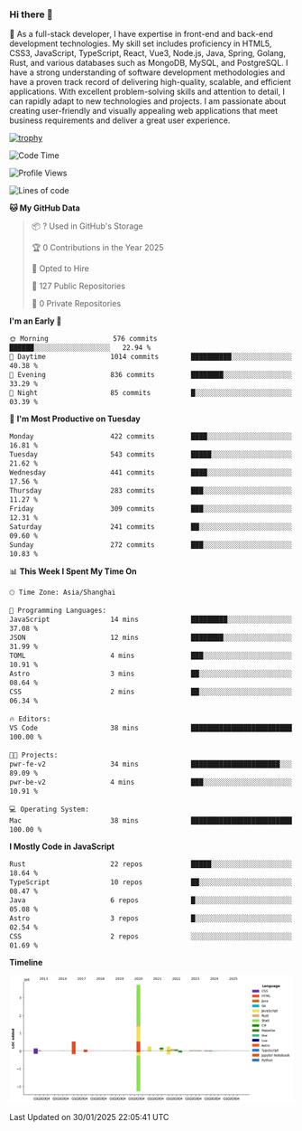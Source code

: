 ### Hi there 👋

🌱 As a full-stack developer, I have expertise in front-end and back-end development technologies. My skill set includes proficiency in HTML5, CSS3, JavaScript, TypeScript, React, Vue3, Node.js, Java, Spring, Golang, Rust, and various databases such as MongoDB, MySQL, and PostgreSQL. I have a strong understanding of software development methodologies and have a proven track record of delivering high-quality, scalable, and efficient applications. With excellent problem-solving skills and attention to detail, I can rapidly adapt to new technologies and projects. I am passionate about creating user-friendly and visually appealing web applications that meet business requirements and deliver a great user experience.

[![trophy](https://github-profile-trophy.vercel.app/?username=elton&rank=SECRET,SSS,SS,S,AAA,AA,A&theme=onedark&no-frame=true&margin-w=10)](https://github.com/ryo-ma/github-profile-trophy)

<!--START_SECTION:waka-->
![Code Time](http://img.shields.io/badge/Code%20Time-1%2C427%20hrs%2020%20mins-blue)

![Profile Views](http://img.shields.io/badge/Profile%20Views-0-blue)

![Lines of code](https://img.shields.io/badge/From%20Hello%20World%20I%27ve%20Written-5.6%20million%20lines%20of%20code-blue)

**🐱 My GitHub Data** 

> 📦 ? Used in GitHub's Storage 
 > 
> 🏆 0 Contributions in the Year 2025
 > 
> 💼 Opted to Hire
 > 
> 📜 127 Public Repositories 
 > 
> 🔑 0 Private Repositories 
 > 
**I'm an Early 🐤** 

```text
🌞 Morning                576 commits         ██████░░░░░░░░░░░░░░░░░░░   22.94 % 
🌆 Daytime                1014 commits        ██████████░░░░░░░░░░░░░░░   40.38 % 
🌃 Evening                836 commits         ████████░░░░░░░░░░░░░░░░░   33.29 % 
🌙 Night                  85 commits          █░░░░░░░░░░░░░░░░░░░░░░░░   03.39 % 
```
📅 **I'm Most Productive on Tuesday** 

```text
Monday                   422 commits         ████░░░░░░░░░░░░░░░░░░░░░   16.81 % 
Tuesday                  543 commits         █████░░░░░░░░░░░░░░░░░░░░   21.62 % 
Wednesday                441 commits         ████░░░░░░░░░░░░░░░░░░░░░   17.56 % 
Thursday                 283 commits         ███░░░░░░░░░░░░░░░░░░░░░░   11.27 % 
Friday                   309 commits         ███░░░░░░░░░░░░░░░░░░░░░░   12.31 % 
Saturday                 241 commits         ██░░░░░░░░░░░░░░░░░░░░░░░   09.60 % 
Sunday                   272 commits         ███░░░░░░░░░░░░░░░░░░░░░░   10.83 % 
```


📊 **This Week I Spent My Time On** 

```text
🕑︎ Time Zone: Asia/Shanghai

💬 Programming Languages: 
JavaScript               14 mins             █████████░░░░░░░░░░░░░░░░   37.08 % 
JSON                     12 mins             ████████░░░░░░░░░░░░░░░░░   31.99 % 
TOML                     4 mins              ███░░░░░░░░░░░░░░░░░░░░░░   10.91 % 
Astro                    3 mins              ██░░░░░░░░░░░░░░░░░░░░░░░   08.64 % 
CSS                      2 mins              ██░░░░░░░░░░░░░░░░░░░░░░░   06.34 % 

🔥 Editors: 
VS Code                  38 mins             █████████████████████████   100.00 % 

🐱‍💻 Projects: 
pwr-fe-v2                34 mins             ██████████████████████░░░   89.09 % 
pwr-be-v2                4 mins              ███░░░░░░░░░░░░░░░░░░░░░░   10.91 % 

💻 Operating System: 
Mac                      38 mins             █████████████████████████   100.00 % 
```

**I Mostly Code in JavaScript** 

```text
Rust                     22 repos            █████░░░░░░░░░░░░░░░░░░░░   18.64 % 
TypeScript               10 repos            ██░░░░░░░░░░░░░░░░░░░░░░░   08.47 % 
Java                     6 repos             █░░░░░░░░░░░░░░░░░░░░░░░░   05.08 % 
Astro                    3 repos             █░░░░░░░░░░░░░░░░░░░░░░░░   02.54 % 
CSS                      2 repos             ░░░░░░░░░░░░░░░░░░░░░░░░░   01.69 % 
```



**Timeline**

![Lines of Code chart](https://raw.githubusercontent.com/elton/elton/main/assets/bar_graph.png)


 Last Updated on 30/01/2025 22:05:41 UTC
<!--END_SECTION:waka-->

<!--
**elton/elton** is a ✨ _special_ ✨ repository because its `README.md` (this file) appears on your GitHub profile.

Here are some ideas to get you started:

- 🔭 I’m currently working on ...
- 🌱 I’m currently learning ...
- 👯 I’m looking to collaborate on ...
- 🤔 I’m looking for help with ...
- 💬 Ask me about ...
- 📫 How to reach me: ...
- 😄 Pronouns: ...
- ⚡ Fun fact: ...
-->
